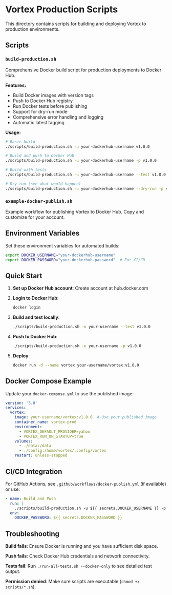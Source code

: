 # Vortex Production Scripts

This directory contains scripts for building and deploying Vortex to production environments.

## Scripts

### `build-production.sh`
Comprehensive Docker build script for production deployments to Docker Hub.

**Features:**
- Build Docker images with version tags
- Push to Docker Hub registry
- Run Docker tests before publishing
- Support for dry-run mode
- Comprehensive error handling and logging
- Automatic latest tagging

**Usage:**
```bash
# Basic build
./scripts/build-production.sh -u your-dockerhub-username v1.0.0

# Build and push to Docker Hub
./scripts/build-production.sh -u your-dockerhub-username -p v1.0.0

# Build with tests
./scripts/build-production.sh -u your-dockerhub-username --test v1.0.0

# Dry run (see what would happen)
./scripts/build-production.sh -u your-dockerhub-username --dry-run -p v1.0.0
```

### `example-docker-publish.sh`
Example workflow for publishing Vortex to Docker Hub. Copy and customize for your account.

## Environment Variables

Set these environment variables for automated builds:

```bash
export DOCKER_USERNAME="your-dockerhub-username"
export DOCKER_PASSWORD="your-dockerhub-password"  # For CI/CD
```

## Quick Start

1. **Set up Docker Hub account**: Create account at hub.docker.com

2. **Login to Docker Hub**:
   ```bash
   docker login
   ```

3. **Build and test locally**:
   ```bash
   ./scripts/build-production.sh -u your-username --test v1.0.0
   ```

4. **Push to Docker Hub**:
   ```bash
   ./scripts/build-production.sh -u your-username -p v1.0.0
   ```

5. **Deploy**:
   ```bash
   docker run -d --name vortex your-username/vortex:v1.0.0
   ```

## Docker Compose Example

Update your `docker-compose.yml` to use the published image:

```yaml
version: '3.8'
services:
  vortex:
    image: your-username/vortex:v1.0.0  # Use your published image
    container_name: vortex-prod
    environment:
      - VORTEX_DEFAULT_PROVIDER=yahoo
      - VORTEX_RUN_ON_STARTUP=true
    volumes:
      - ./data:/data
      - ./config:/home/vortex/.config/vortex
    restart: unless-stopped
```

## CI/CD Integration

For GitHub Actions, see `.github/workflows/docker-publish.yml` (if available) or use:

```yaml
- name: Build and Push
  run: |
    ./scripts/build-production.sh -u ${{ secrets.DOCKER_USERNAME }} -p ${{ github.ref_name }}
  env:
    DOCKER_PASSWORD: ${{ secrets.DOCKER_PASSWORD }}
```

## Troubleshooting

**Build fails**: Ensure Docker is running and you have sufficient disk space.

**Push fails**: Check Docker Hub credentials and network connectivity.

**Tests fail**: Run `./run-all-tests.sh --docker-only` to see detailed test output.

**Permission denied**: Make sure scripts are executable (`chmod +x scripts/*.sh`).